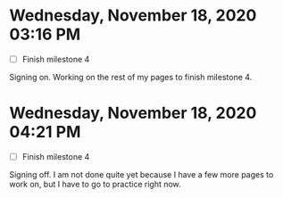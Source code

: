 # Wednesday, November 18, 2020 03:16 PM
- [ ] Finish milestone 4

Signing on. Working on the rest of my pages to finish milestone 4. 

# Wednesday, November 18, 2020 04:21 PM
- [ ] Finish milestone 4

Signing off. I am not done quite yet because I have a few more pages to work on, but I have to go to practice right now. 
